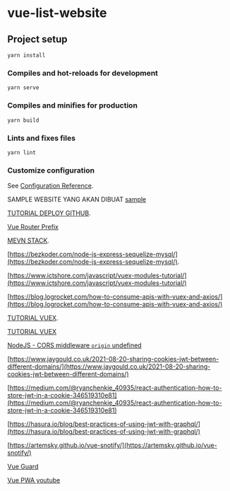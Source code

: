 # vue-list-website

## Project setup
```
yarn install
```

### Compiles and hot-reloads for development
```
yarn serve
```

### Compiles and minifies for production
```
yarn build
```

### Lints and fixes files
```
yarn lint
```

### Customize configuration
See [Configuration Reference](https://cli.vuejs.org/config/).

SAMPLE WEBSITE YANG AKAN DIBUAT [sample](https://moz.com/top500)

[TUTORIAL DEPLOY GITHUB](https://medium.com/swlh/deploy-vue-app-to-github-pages-2ada48d7397e).

[Vue Router Prefix](https://github.com/vuejs/vue-router/issues/2105)

[MEVN STACK](https://www.codermen.com/mevn-stack-tutorial-from-scratch-for-the-beginner/).

[https://bezkoder.com/node-js-express-sequelize-mysql/](https://bezkoder.com/node-js-express-sequelize-mysql/).

[https://www.ictshore.com/javascript/vuex-modules-tutorial/](https://www.ictshore.com/javascript/vuex-modules-tutorial/)

[https://blog.logrocket.com/how-to-consume-apis-with-vuex-and-axios/](https://blog.logrocket.com/how-to-consume-apis-with-vuex-and-axios/)

[TUTORIAL VUEX](https://github.com/ManiruzzamanAkash/Vue-3-Advance-CRUD).

[TUTORIAL VUEX](https://codesandbox.io/s/ry9gm?file=/src/store.js)

[NodeJS - CORS middleware `origin` undefined](https://stackoverflow.com/questions/42589882/nodejs-cors-middleware-origin-undefined)

[https://www.jaygould.co.uk/2021-08-20-sharing-cookies-jwt-between-different-domains/](https://www.jaygould.co.uk/2021-08-20-sharing-cookies-jwt-between-different-domains/)

[https://medium.com/@ryanchenkie_40935/react-authentication-how-to-store-jwt-in-a-cookie-346519310e81](https://medium.com/@ryanchenkie_40935/react-authentication-how-to-store-jwt-in-a-cookie-346519310e81)

[https://hasura.io/blog/best-practices-of-using-jwt-with-graphql/](https://hasura.io/blog/best-practices-of-using-jwt-with-graphql/)

[https://artemsky.github.io/vue-snotify/](https://artemsky.github.io/vue-snotify/)

[Vue Guard](https://www.youtube.com/watch?v=fuqPuyX1UF8&list=PLnQvfeVegcJbbmFmN5ZMnkylQXp6mb7gP&index=7)

[Vue PWA youtube](https://www.youtube.com/watch?v=15Yr-J4X34M)